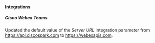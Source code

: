 
#### Integrations

##### Cisco Webex Teams

Updated the default value of the *Server URL* integration parameter from https://api.ciscospark.com to https://webexapis.com.
